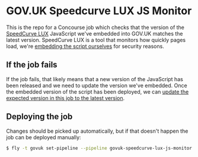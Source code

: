 # GOV.UK Speedcurve LUX JS Monitor

This is the repo for a Concourse job which checks that the version of the [SpeedCurve LUX] JavaScript we've embedded into GOV.UK matches the latest version. SpeedCurve LUX is a tool that monitors how quickly pages load, we're [embedding the script ourselves][self-host] for security reasons.

[SpeedCurve LUX]: https://speedcurve.com/features/lux/
[self-host]: https://support.speedcurve.com/en/articles/3378439-can-lux-js-be-self-hosted

## If the job fails

If the job fails, that likely means that a new version of the JavaScript has been released and we need to update the version we've embedded. Once the embedded version of the script has been deployed, we can [update the expected version in this job to the latest version][version].

[version]: https://github.com/alphagov/govuk-speedcurve-lux-js-monitor/blob/87b705adc60a4091e94c39817848a110ac7f2cb8/concourse.yml#L51

## Deploying the job

Changes should be picked up automatically, but if that doesn't happen the job can be deployed manually:

```sh
$ fly -t govuk set-pipeline --pipeline govuk-speedcurve-lux-js-monitor --config concourse.yml
```
